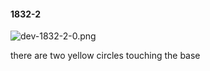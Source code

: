 #### 1832-2
![dev-1832-2-0.png](https://github.com/lil-lab/nlvr/raw/master/nlvr/dev/images/4/dev-1832-2-0.png "dev-1832-2-0.png")

there are two yellow circles touching the base